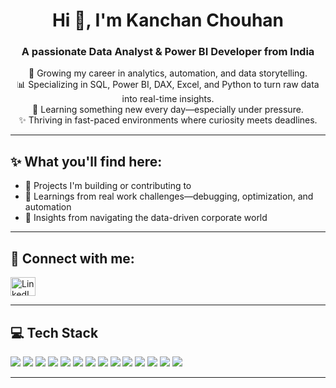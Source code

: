 <h1 align="center">Hi 👋, I'm Kanchan Chouhan</h1>
<h3 align="center">A passionate Data Analyst & Power BI Developer from India</h3>

<p align="center">
  🌱 Growing my career in analytics, automation, and data storytelling.<br>
  📊 Specializing in SQL, Power BI, DAX, Excel, and Python to turn raw data into real-time insights.<br>
  🧠 Learning something new every day—especially under pressure.<br>
  ✨ Thriving in fast-paced environments where curiosity meets deadlines.
</p>

---

## ✨ What you'll find here:

- 🧩 Projects I'm building or contributing to  
- 🧠 Learnings from real work challenges—debugging, optimization, and automation  
- 💬 Insights from navigating the data-driven corporate world  

---

## 📱 Connect with me:

<p align="left">
  <a href="https://www.linkedin.com/in/kanchan-chouhan-10704a25a?utm_source=share&utm_campaign=share_via&utm_content=profile&utm_medium=android_app" target="blank">
    <img align="center" src="https://raw.githubusercontent.com/rahuldkjain/github-profile-readme-generator/master/src/images/icons/Social/linked-in-alt.svg" alt="LinkedIn" height="30" width="40" />
  </a>
  
</p>

---

## 💻 Tech Stack

<p align="left">
  <img src="https://img.shields.io/badge/Power%20BI-F2C811?style=for-the-badge&logo=Power%20BI&logoColor=black"/>
  <img src="https://img.shields.io/badge/DAX-000000?style=for-the-badge&logo=Power%20BI&logoColor=white"/>
  <img src="https://img.shields.io/badge/SQL-025E8C?style=for-the-badge&logo=Microsoft%20SQL%20Server&logoColor=white"/>
  <img src="https://img.shields.io/badge/Advance Excel-217346?style=for-the-badge&logo=Microsoft%20Excel&logoColor=white"/>
  <img src="https://img.shields.io/badge/Python-3776AB?style=for-the-badge&logo=python&logoColor=white"/>
  <img src="https://img.shields.io/badge/MySQL-005C84?style=for-the-badge&logo=mysql&logoColor=white"/>
  <img src="https://img.shields.io/badge/Looker%20Studio-4285F4?style=for-the-badge&logo=google&logoColor=white"/>
  <img src="https://img.shields.io/badge/AI and Insight Generation-0078D4?style=for-the-badge&logo=Microsoft%20Azure&logoColor=white"/>
  <img src="https://img.shields.io/badge/Data Analytics-00C4CC?style=for-the-badge&logo=Canva&logoColor=white"/>
  <img src="https://img.shields.io/badge/Matplotlib-11557C?style=for-the-badge&logo=plotly&logoColor=white"/>
  <img src="https://img.shields.io/badge/Pandas-150458?style=for-the-badge&logo=pandas&logoColor=white"/>
  <img src="https://img.shields.io/badge/NumPy-013243?style=for-the-badge&logo=numpy&logoColor=white"/>
  <img src="https://img.shields.io/badge/Seaborn-4E9BCD?style=for-the-badge&logo=python&logoColor=white"/>
  <img src="https://img.shields.io/badge/Statistics-FF6F00?style=for-the-badge&logo=google-analytics&logoColor=white"/>
</p>

---






